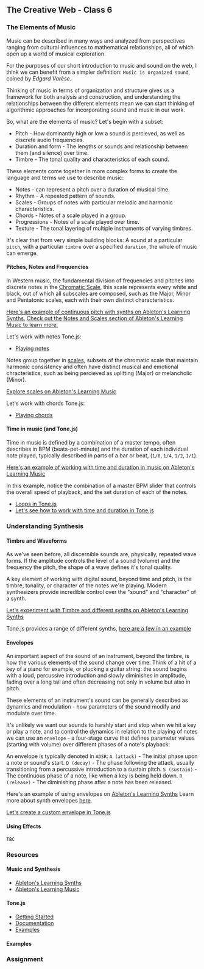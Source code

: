 ## The Creative Web - Class 6

### The Elements of Music
Music can be described in many ways and analyzed from perspectives ranging
from cultural influences to mathematical relationships, all of which open up a world of musical exploration.

For the purposes of our short introduction to music and sound on the web, I think we can benefit from a simpler definition:
`Music is organized sound`, coined by *Edgard Varèse*.

Thinking of music in terms of organization and structure gives us a framework for both analysis and construction, and understanding the relationships between the different elements mean we can start thinking of algorithmic approaches for incorporating sound and music in our work.

So, what are the elements of music? Let's begin with a subset:
- Pitch - How dominantly high or low a sound is percieved, as well as discrete audio frequencies.
- Duration and form - The lengths or sounds and relationship between them (and silence) over time.
- Timbre - The tonal quality and characteristics of each sound.

These elements come together in more complex forms to create the language and terms we use to describe music:
- Notes - can represent a pitch over a duration of musical time. 
- Rhythm - A repeated pattern of sounds.
- Scales - Groups of notes with particular melodic and harmonic characteristics.
- Chords - Notes of a scale played in a group.
- Progressions - Notes of a scale played over time.
- Texture - The tonal layering of multiple instruments of varying timbres.

It's clear that from very simple building blocks: A sound at a particular `pitch`, with a particular `timbre` over a specified `duration`, the whole of music can emerge.

#### Pitches, Notes and Frequencies
In Western music, the fundamental division of frequencies and pitches into discrete notes in the [Chromatic Scale](https://en.wikipedia.org/wiki/Chromatic_scale), this scale represents every white and black, out of which all subscales
are composed, such as the Major, Minor and Pentatonic scales, each with their own distinct characteristics.

[Here's an example of continuous pitch with synths on Ableton's Learning Synths.](https://learningsynths.ableton.com/making-changes/pitch)
[Check out the Notes and Scales section of Ableton's Learning Music to learn more.](https://learningmusic.ableton.com/notes-and-scales/notes-and-scales.html)

Let's work with notes Tone.js:
- [Playing notes](https://github.com/BarakChamo/The-Creative-Web/blob/master/classes/class%206/examples/notes.html)

Notes group together in [scales](https://en.wikipedia.org/wiki/Scale_(music)), subsets of the chromatic scale that maintain
harmonic consistency and often have distinct musical and emotional chracteristics, such as being percieved as uplifting (Major)
or melancholic (Minor).
  
[Explore scales on Ableton's Learning Music](https://learningmusic.ableton.com/notes-and-scales/keys-and-scales.html)

Let's work with chords Tone.js:
- [Playing chords](https://github.com/BarakChamo/The-Creative-Web/blob/master/classes/class%206/examples/polyphony.html)


#### Time in music (and Tone.js)
Time in music is defined by a combination of a master tempo, often describes in BPM (beats-pet-minute) and the duration of each
individual note played, typically described in parts of a bar or beat, (`1/8`, `1/4`, `1/2`, `1/1`).

[Here's an example of working with time and duration in music on Ableton's Learning Music](https://learningmusic.ableton.com/make-melodies/love-will-tear-us-apart.html)

In this example, notice the combination of a master BPM slider that controls the overall speed of playback, and the set duration of each of the notes.

- [Loops in Tone.js](https://github.com/BarakChamo/The-Creative-Web/blob/master/classes/class%206/examples/loops.html)
- [Let's see how to work with time and duration in Tone.js](https://github.com/BarakChamo/The-Creative-Web/blob/master/classes/class%206/examples/parts.html)

### Understanding Synthesis

#### Timbre and Waveforms
As we've seen before, all discernible sounds are, physically, repeated wave forms. If the amplitude controls the level of a sound (volume) and the frequency the pitch, the shape of a wave defines it's tonal quality.

A key element of working with digital sound, beyond time and pitch, is the timbre, tonality, or character of the notes we're playing.
Modern synthesizers provide incredible control over the "sound" and "character" of a synth.

[Let's experiment with Timbre and different synths on Ableton's Learning Synths](https://learningsynths.ableton.com/synth-basics/changing-the-sound)

Tone.js provides a range of different synths, [here are a few in an example](https://github.com/BarakChamo/The-Creative-Web/blob/master/classes/class%206/examples/synths.html)

#### Envelopes
An important aspect of the sound of an instrument, beyond the timbre, is how the various elements of the sound change over time.
Think of a hit of a key of a piano for example, or plucking a guitar string: the sound begins with a loud, percussive introduction 
and slowly diminishes in amplitude, fading over a long tail and often decreasing not only in volume but also in pitch.

These elements of an instrument's sound can be generally described as dynamics and modulation - how parameters of the sound modify and modulate over time.

It's unlikely we want our sounds to harshly start and stop when we hit a key or play a note, and to control the dynamics in relation to the playing of notes we can use an `envelope` - a four-stage curve that defines parameter values (starting with volume) over different phases of a note's playback:

An envelope is typically denoted in `ADSR`:
`A (attack)` - The initial phase upon a note or sound's start.
`D (decay)` - The phase following the attack, usually transitioning from a percussive introduction to a sustain pitch.
`S (sustain)` - The continuous phase of a note, like when a key is being held down.
`R (release)` - The diminishing phase after a note has been released.

Here's an example of using envelopes on [Ableton's Learning Synths](https://learningsynths.ableton.com/envelopes/change-over-time)
Learn more about synth envelopes [here](https://github.com/Tonejs/Tone.js/wiki/Envelope).

[Let's create a custom envelope in Tone.js](https://github.com/BarakChamo/The-Creative-Web/blob/master/classes/class%206/examples/envelope.htm)

#### Using Effects
`TBC`

### Resources

#### Music and Synthesis
- [Ableton's Learning Synths](https://learningsynths.ableton.com/synth-basics/changing-the-sound)
- [Ableton's Learning Music](https://learningmusic.ableton.com/make-melodies/love-will-tear-us-apart.html)

#### Tone.js
- [Getting Started](https://tonejs.github.io/)
- [Documentation](https://tonejs.github.io/docs/)
- [Examples](https://tonejs.github.io/examples/oscillator.html)

#### Examples

### Assignment

